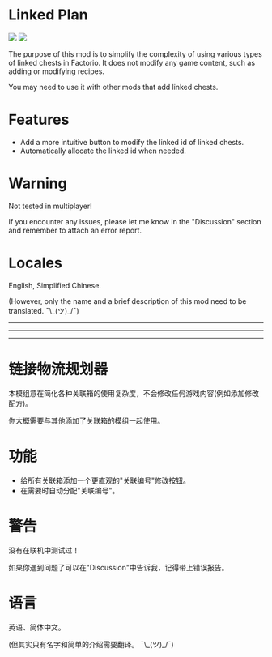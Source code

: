 # Linked Plan
[![](https://img.shields.io/factorio-mod-portal/dt/linked-plan?color=blue&label=Downloads)](https://mods.factorio.com/mod/linked-plan)
[![](https://img.shields.io/badge/V%20ME-50-red?logo=kfc&logoColor=red)](https://afdian.net/@FanHua)

The purpose of this mod is to simplify the complexity of using various types of linked chests in Factorio. It does not modify any game content, such as adding or modifying recipes.

You may need to use it with other mods that add linked chests.

# Features
* Add a more intuitive button to modify the linked id of linked chests.
* Automatically allocate the linked id when needed.

# Warning
Not tested in multiplayer!

If you encounter any issues, please let me know in the "Discussion" section and remember to attach an error report.

# Locales
English, Simplified Chinese.

(However, only the name and a brief description of this mod need to be translated. ¯\\\_(ツ)\_/¯)

-------
-------
-------

# 链接物流规划器
本模组意在简化各种关联箱的使用复杂度，不会修改任何游戏内容(例如添加修改配方)。

你大概需要与其他添加了关联箱的模组一起使用。

# 功能
* 给所有关联箱添加一个更直观的"关联编号"修改按钮。
* 在需要时自动分配"关联编号"。

# 警告
没有在联机中测试过！

如果你遇到问题了可以在"Discussion"中告诉我，记得带上错误报告。

# 语言
英语、简体中文。

(但其实只有名字和简单的介绍需要翻译。 ¯\\\_(ツ)\_/¯)
